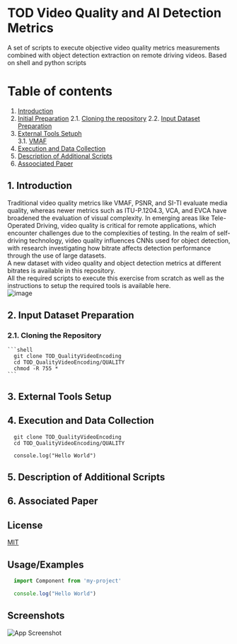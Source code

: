 

# TOD Video Quality and AI Detection Metrics 
A set of scripts to execute objective video quality metrics measurements combined with object detection extraction on remote driving videos.
Based on shell and python scripts 

# Table of contents  
1. [Introduction](#introduction)  
2. [Initial Preparation](#preparation)
   2.1. [Cloning the repository](#cloning)
   2.2. [Input Dataset Preparation](#inputdataset)
4. [External Tools Setuph](#setup_ext)  
    3.1. [VMAF](#vmaf_setup)  
5. [Execution and Data Collection](#execution)  
6. [Description of Additional Scripts](#description)  
7. [Assoociated Paper](#paper)


<a name="introduction"></a>
## 1. Introduction
Traditional video quality metrics like VMAF, PSNR, and SI-TI evaluate media quality, whereas newer metrics such as ITU-P.1204.3, VCA, and EVCA have broadened the evaluation of visual complexity. In emerging areas like Tele-Operated Driving, video quality is critical for remote applications, which encounter challenges due to the complexities of testing. In the realm of self-driving technology, video quality influences CNNs used for object detection, with research investigating how bitrate affects detection performance through the use of large datasets. <br/>
A new dataset with video quality and object detection metrics at different bitrates is available in this repository.<br/>
All the required scripts to execute this exercise from scratch as well as the instructions to setup the required tools is available here.<br/>
![image](https://github.com/user-attachments/assets/4a4cca45-d741-4c07-ac79-9876da2b5d12)

<a name="preparation"></a>
## 2. Input Dataset Preparation
### 2.1. Cloning the Repository
    ```shell
      git clone TOD_QualityVideoEncoding
      cd TOD_QualityVideoEncoding/QUALITY
      chmod -R 755 *      
    ```


<a name="setup_ext"></a>
## 3. External Tools Setup

<a name="execution"></a>
## 4. Execution and Data Collection
~~~console
  git clone TOD_QualityVideoEncoding
  cd TOD_QualityVideoEncoding/QUALITY

  console.log("Hello World")
~~~  

<a name="description"></a>
## 5. Description of Additional Scripts

<a name="paper"></a>
## 6. Associated Paper




## License  
[MIT](https://choosealicense.com/licenses/mit/)  

## Usage/Examples  
~~~javascript  
  import Component from 'my-project'

  console.log("Hello World")
~~~  

## Screenshots  
![App Screenshot](https://lanecdr.org/wp-content/uploads/2019/08/placeholder.png)  
